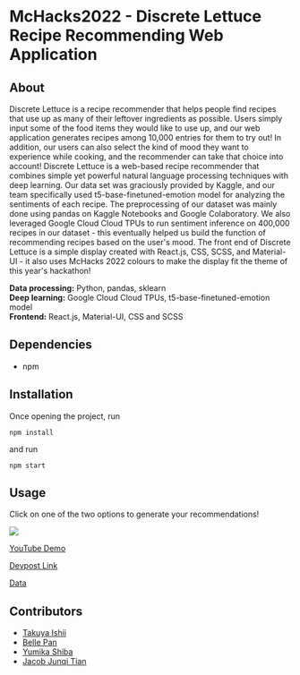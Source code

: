# McHacks2022 - Discrete Lettuce Recipe Recommending Web Application

## About
Discrete Lettuce is a recipe recommender that helps people find recipes that use up as many of their leftover ingredients as possible. Users simply input some of the food items they would like to use up, and our web application generates recipes among 10,000 entries for them to try out! In addition, our users can also select the kind of mood they want to experience while cooking, and the recommender can take that choice into account! Discrete Lettuce is a web-based recipe recommender that combines simple yet powerful natural language processing techniques with deep learning. Our data set was graciously provided by Kaggle, and our team specifically used t5-base-finetuned-emotion model for analyzing the sentiments of each recipe. The preprocessing of our dataset was mainly done using pandas on Kaggle Notebooks and Google Colaboratory. We also leveraged Google Cloud Cloud TPUs to run sentiment inference on 400,000 recipes in our dataset - this eventually helped us build the function of recommending recipes based on the user's mood. The front end of Discrete Lettuce is a simple display created with React.js, CSS, SCSS, and Material-UI - it also uses McHacks 2022 colours to make the display fit the theme of this year's hackathon!

**Data processing:**  Python, pandas, sklearn <br />
**Deep learning:** Google Cloud Cloud TPUs, t5-base-finetuned-emotion model <br />
**Frontend:** React.js, Material-UI, CSS and SCSS

## Dependencies

- npm

## Installation

Once opening the project, run <br />
```
npm install
```
and run <br />
```
npm start
```

## Usage

Click on one of the two options to generate your recommendations!

![](https://imgur.com/a/WqOVSQ0)

[YouTube Demo](https://www.youtube.com/)

[Devpost Link](https://devpost.com/software/recipe-recommender-7p1n0f)

[Data](https://drive.google.com/drive/folders/1xc6xijNbhba0-Y_F7QM2b4ODCqGyi1nv)

## Contributors
- [Takuya Ishii](https://github.com/owl0108)
- [Belle Pan](https://github.com/bpan4)
- [Yumika Shiba](https://github.com/OrangeFrog210)
- [Jacob Junqi Tian](https://github.com/jacobthebanana)
